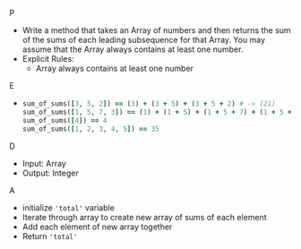 P 

- Write a method that takes an Array of numbers and then returns the sum of the sums of each leading subsequence for that Array. You may assume that the Array always contains at least one number.
- Explicit Rules:
  - Array always contains at least one number

E

- ```ruby
  sum_of_sums([3, 5, 2]) == (3) + (3 + 5) + (3 + 5 + 2) # -> (21)
  sum_of_sums([1, 5, 7, 3]) == (1) + (1 + 5) + (1 + 5 + 7) + (1 + 5 + 7 + 3) # -> (36)
  sum_of_sums([4]) == 4
  sum_of_sums([1, 2, 3, 4, 5]) == 35
  ```

D

- Input: Array
- Output: Integer

A

- initialize ``'total'`` variable
- Iterate through array to create new array of sums of each element 
- Add each element of new array together
- Return ``'total'``
